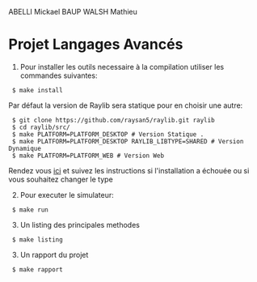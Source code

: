 ABELLI Mickael BAUP WALSH Mathieu

# Projet Langages Avancés


1. Pour installer les outils necessaire à la compilation utiliser les commandes suivantes: 

```
 $ make install
```

Par défaut la version de Raylib sera statique pour en choisir une autre:

```
 $ git clone https://github.com/raysan5/raylib.git raylib
 $ cd raylib/src/
 $ make PLATFORM=PLATFORM_DESKTOP # Version Statique .
 $ make PLATFORM=PLATFORM_DESKTOP RAYLIB_LIBTYPE=SHARED # Version Dynamique
 $ make PLATFORM=PLATFORM_WEB # Version Web
```

Rendez vous [ici](https://github.com/raysan5/raylib/wiki/Working-on-GNU-Linux) et suivez les instructions si l'installation a échouée ou si vous souhaitez changer le type


2. Pour executer le simulateur:

```
 $ make run
```
3. Un listing des principales methodes

```
 $ make listing
```

3. Un rapport du projet

```
 $ make rapport
```